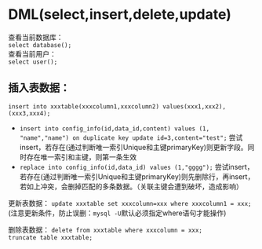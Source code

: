# DML(select,insert,delete,update)

查看当前数据库：<br>
`select database();`<br>
查看当前用户：<br>
`select user();`<br>

插入表数据：
---------------
`insert into xxxtable(xxxcolumn1,xxxcolumn2) values(xxx1,xxx2),(xxx3,xxx4);`<br>
* `insert into config_info(id,data_id,content) values (1, "name","name") on duplicate key update id=3,content="test";` 尝试insert，若存在(通过判断唯一索引Unique和主键primaryKey)则更新字段。同时存在唯一索引和主键，则第一条生效<br>
* `replace into config_info(id,data_id) values (1,"gggg");` 尝试insert，若存在(通过判断唯一索引Unique和主键primaryKey)则先删除行，再insert，若如上冲突，会删掉匹配的多条数据。（关联主键会遭到破坏，造成影响）

更新表数据：
`update xxxtable set xxxcolumn=xxx where xxxcolumn1 = xxx;`(注意更新条件，防止误删：`mysql -U`默认必须指定where语句才能操作)

删除表数据：
`delete from xxxtable where xxxcolumn = xxx;`<br>
`truncate table xxxtable;`<br>
